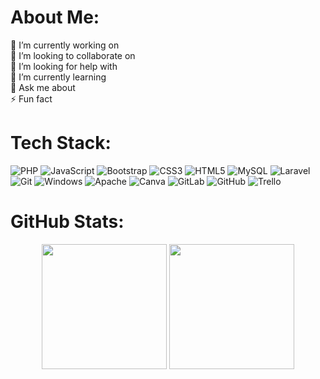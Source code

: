 # About Me:

🔭 I’m currently working on
<br>
👯 I’m looking to collaborate on
<br>
🤝 I’m looking for help with
<br>
🌱 I’m currently learning
<br>
💬 Ask me about
<br>
⚡ Fun fact

# Tech Stack:

![PHP](https://img.shields.io/badge/-PHP-777BB4?style=flat&logo=php&logoColor=white)
![JavaScript](https://img.shields.io/badge/-JavaScript-F7DF1E?style=flat&logo=javascript&logoColor=black)
![Bootstrap](https://img.shields.io/badge/-Bootstrap-7952B3?style=flat&logo=bootstrap&logoColor=white)
![CSS3](https://img.shields.io/badge/-CSS3-1572B6?style=flat&logo=css3)
![HTML5](https://img.shields.io/badge/-HTML5-E34F26?style=flat&logo=html5&logoColor=white)
![MySQL](https://img.shields.io/badge/-MySQL-4479A1?style=flat&logo=mysql&logoColor=white)
![Laravel](https://img.shields.io/badge/-Laravel-FF2D20?style=flat&logo=laravel&logoColor=white)
![Git](https://img.shields.io/badge/-Git-F05032?style=flat&logo=git&logoColor=white)
![Windows](https://img.shields.io/badge/-Windows-0078D6?style=flat&logo=windows&logoColor=white)
![Apache](https://img.shields.io/badge/-Apache-D22128?style=flat&logo=apache&logoColor=white)
![Canva](https://img.shields.io/badge/-Canva-00C4CC?style=flat&logo=canva&logoColor=white)
![GitLab](https://img.shields.io/badge/-GitLab-FC6D26?style=flat&logo=gitlab&logoColor=white)
![GitHub](https://img.shields.io/badge/-GitHub-181717?style=flat&logo=github&logoColor=white)
![Trello](https://img.shields.io/badge/-Trello-0052CC?style=flat&logo=trello&logoColor=white)

# GitHub Stats:

<p align="center">
  <img src="https://github-readme-stats.vercel.app/api?username=rylieo&theme=github_dark&hide_border=true&include_all_commits=false&count_private=true" height="200px"/>
  <img src="https://github-readme-stats.vercel.app/api/top-langs/?username=rylieo&theme=github_dark&hide_border=true&include_all_commits=false&count_private=true&layout=compact" height="200px"/>
</p>